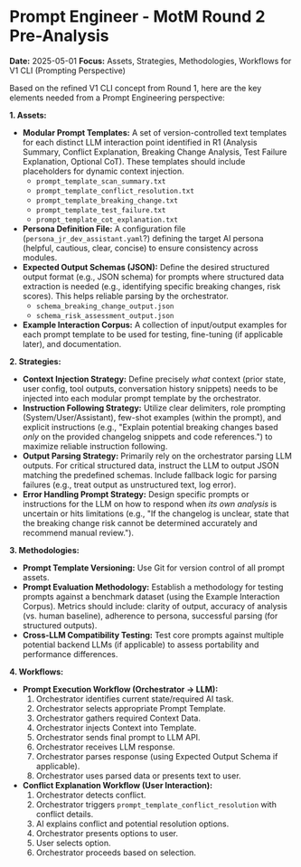 # Prompt Engineer - MotM Round 2 Pre-Analysis

**Date:** 2025-05-01
**Focus:** Assets, Strategies, Methodologies, Workflows for V1 CLI (Prompting Perspective)

Based on the refined V1 CLI concept from Round 1, here are the key elements needed from a Prompt Engineering perspective:

**1. Assets:**

*   **Modular Prompt Templates:** A set of version-controlled text templates for each distinct LLM interaction point identified in R1 (Analysis Summary, Conflict Explanation, Breaking Change Analysis, Test Failure Explanation, Optional CoT). These templates should include placeholders for dynamic context injection.
    *   `prompt_template_scan_summary.txt`
    *   `prompt_template_conflict_resolution.txt`
    *   `prompt_template_breaking_change.txt`
    *   `prompt_template_test_failure.txt`
    *   `prompt_template_cot_explanation.txt`
*   **Persona Definition File:** A configuration file (`persona_jr_dev_assistant.yaml`?) defining the target AI persona (helpful, cautious, clear, concise) to ensure consistency across modules.
*   **Expected Output Schemas (JSON):** Define the desired structured output format (e.g., JSON schema) for prompts where structured data extraction is needed (e.g., identifying specific breaking changes, risk scores). This helps reliable parsing by the orchestrator.
    *   `schema_breaking_change_output.json`
    *   `schema_risk_assessment_output.json`
*   **Example Interaction Corpus:** A collection of input/output examples for each prompt template to be used for testing, fine-tuning (if applicable later), and documentation.

**2. Strategies:**

*   **Context Injection Strategy:** Define precisely *what* context (prior state, user config, tool outputs, conversation history snippets) needs to be injected into each modular prompt template by the orchestrator.
*   **Instruction Following Strategy:** Utilize clear delimiters, role prompting (System/User/Assistant), few-shot examples (within the prompt), and explicit instructions (e.g., "Explain potential breaking changes based *only* on the provided changelog snippets and code references.") to maximize reliable instruction following.
*   **Output Parsing Strategy:** Primarily rely on the orchestrator parsing LLM outputs. For critical structured data, instruct the LLM to output JSON matching the predefined schemas. Include fallback logic for parsing failures (e.g., treat output as unstructured text, log error).
*   **Error Handling Prompt Strategy:** Design specific prompts or instructions for the LLM on how to respond when *its own analysis* is uncertain or hits limitations (e.g., "If the changelog is unclear, state that the breaking change risk cannot be determined accurately and recommend manual review.").

**3. Methodologies:**

*   **Prompt Template Versioning:** Use Git for version control of all prompt assets.
*   **Prompt Evaluation Methodology:** Establish a methodology for testing prompts against a benchmark dataset (using the Example Interaction Corpus). Metrics should include: clarity of output, accuracy of analysis (vs. human baseline), adherence to persona, successful parsing (for structured outputs).
*   **Cross-LLM Compatibility Testing:** Test core prompts against multiple potential backend LLMs (if applicable) to assess portability and performance differences.

**4. Workflows:**

*   **Prompt Execution Workflow (Orchestrator -> LLM):**
    1.  Orchestrator identifies current state/required AI task.
    2.  Orchestrator selects appropriate Prompt Template.
    3.  Orchestrator gathers required Context Data.
    4.  Orchestrator injects Context into Template.
    5.  Orchestrator sends final prompt to LLM API.
    6.  Orchestrator receives LLM response.
    7.  Orchestrator parses response (using Expected Output Schema if applicable).
    8.  Orchestrator uses parsed data or presents text to user.
*   **Conflict Explanation Workflow (User Interaction):**
    1.  Orchestrator detects conflict.
    2.  Orchestrator triggers `prompt_template_conflict_resolution` with conflict details.
    3.  AI explains conflict and potential resolution options.
    4.  Orchestrator presents options to user.
    5.  User selects option.
    6.  Orchestrator proceeds based on selection. 